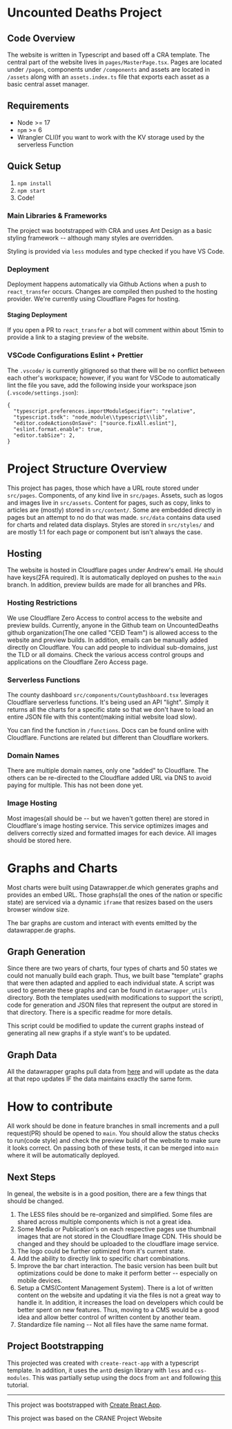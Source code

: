 # Uncounted Deaths Project

## Code Overview

The website is written in Typescript and based off a CRA template. The central part of the website lives in `pages/MasterPage.tsx`. Pages are located under `/pages`, components under `/components` and assets are located in `/assets` along with an `assets.index.ts` file that exports each asset as a basic central asset manager.

## Requirements

- Node >= 17
- `npm` >= 6
- Wrangler CLI(If you want to work with the KV storage used by the serverless Function

## Quick Setup

1. `npm install`
2. `npm start`
3. Code!

### Main Libraries & Frameworks

The project was bootstrapped with CRA and uses Ant Design as a basic styling framework -- although many styles are overridden.

Styling is provided via `less` modules and type checked if you have VS Code.

### Deployment

Deployment happens automatically via Github Actions when a push to `react_transfer` occurs. Changes are compiled then pushed to the hosting provider. We're currently using Cloudflare Pages for hosting.

#### Staging Deployment

If you open a PR to `react_transfer` a bot will comment within about 15min to provide a link to a staging preview of the website.

### VSCode Configurations Eslint + Prettier

The `.vscode/` is currently gitignored so that there will be no conflict between each other's workspace; however, if you want for VSCode to automatically lint the file you save, add the following inside your workspace json (`.vscode/settings.json`):

```
{
  "typescript.preferences.importModuleSpecifier": "relative",
  "typescript.tsdk": "node_module\\typescript\\lib",
  "editor.codeActionsOnSave": ["source.fixAll.eslint"],
  "eslint.format.enable": true,
  "editor.tabSize": 2,
}
```

# Project Structure Overview

This project has pages, those which have a URL route stored under `src/pages`. Components, of any kind live in `src/pages`. Assets, such as logos and images live in `src/assets`. Content for pages, such as copy, links to articles are (mostly) stored in `src/content/`. Some are embedded directly in pages but an attempt to no do that was made. `src/data` contains data used for charts and related data displays. Styles are stored in `src/styles/` and are mostly 1:1 for each page or component but isn't always the case. 

## Hosting

The website is hosted in Cloudflare pages under Andrew's email. He should have keys(2FA required). It is automatically deployed on pushes to the `main` branch. In addition, preview builds are made for all branches and PRs. 

### Hosting Restrictions

We use Cloudflare Zero Access to control access to the website and preview builds. Currently, anyone in the Github team on UncountedDeaths github organization(The one called "CEID Team") is allowed access to the website and preview builds. In addition, emails can be manually added directly on Cloudflare. You can add people to individual sub-domains, just the TLD or all domains. Check the various access control groups and applications on the Cloudflare Zero Access page. 

### Serverless Functions

The county dashboard `src/components/CountyDashboard.tsx` leverages Cloudflare serverless functions. It's being used an API "light". Simply it returns all the charts for a specific state so that we don't have to load an entire JSON file with this content(making initial website load slow). 

You can find the function in `/functions`. Docs can be found online with Cloudflare. Functions are related but different than Cloudflare workers.

### Domain Names

There are multiple domain names, only one "added" to Cloudflare. The others can be re-directed to the Cloudflare added URL via DNS to avoid paying for multiple. This has not been done yet.

### Image Hosting

Most images(all should be -- but we haven't gotten there) are stored in Cloudflare's image hosting service. This service optimizes images and delivers correctly sized and formatted images for each device. All images should be stored here.


# Graphs and Charts

Most charts were built using Datawrapper.de which generates graphs and provides an embed URL. Those graphs(all the ones of the nation or specific state) are serviced via a dynamic `iframe` that resizes based on the users browser window size. 

The bar graphs are custom and interact with events emitted by the datawrapper.de graphs.

## Graph Generation

Since there are two years of charts, four types of charts and 50 states we could not manually build each graph. Thus, we built base "template" graphs that were then adapted and applied to each individual state. A script was used to generate these graphs and can be found in `datawrapper_utils` directory. Both the templates used(with modifications to support the script), code for generation and JSON files that represent the output are stored in that directory. There is a specific readme for more details.

This script could be modified to update the current graphs instead of generating all new graphs if a style want's to be updated.

## Graph Data

All the datawrapper graphs pull data from [here](https://github.com/UncountedDeaths/UncountedDeathsData) and will update as the data at that repo updates IF the data maintains exactly the same form.

# How to contribute

All work should be done in feature branches in small increments and a pull request(PR) should be opened to `main`. You should allow the status checks to run(code style) and check the preview build of the website to make sure it looks correct. On passing both of these tests, it can be merged into `main` where it will be automatically deployed.

## Next Steps

In geneal, the website is in a good position, there are a few things that should be changed.

1. The LESS files should be re-organized and simplified. Some files are shared across multiple components which is not a great idea. 
2. Some Media or Publication's on each respective pages use thumbnail images that are not stored in the Cloudflare Image CDN. THis should be changed and they should be uploaded to the cloudflare image service.
3. The logo could be further optimized from it's current state.
4. Add the ability to directly link to specific chart combinations.
5. Improve the bar chart interaction. The basic version has been built but optimizations could be done to make it perform better -- especially on mobile devices.
6. Setup a CMS(Content Management System). There is a lot of written content on the website and updating it via the files is not a great way to handle it. In addition, it increases the load on developers which could be better spent on new features. Thus, moving to a CMS would be a good idea and allow better control of written content by another team. 
7. Standardize file naming -- Not all files have the same name format.


## Project Bootstrapping

This projected was created with `create-react-app` with a typescript template. In addition, it uses the `antD` design library with `less` and `css-modules`. This was partially setup using the docs from `ant` and following [this](https://www.aleksandrhovhannisyan.com/blog/dev/how-to-set-up-react-typescript-ant-design-less-css-modules-and-eslint/) tutorial.

---

This project was bootstrapped with [Create React App](https://github.com/facebook/create-react-app).

This project was based on the CRANE Project Website
